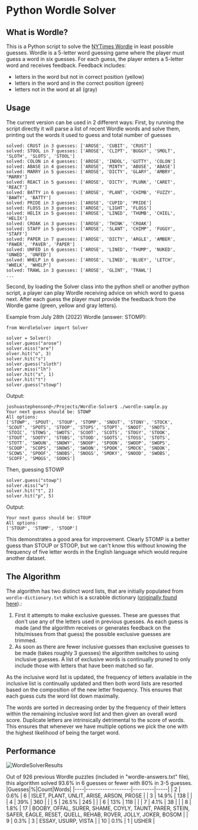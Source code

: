 # Python Wordle Solver

## What is Wordle?
This is a Python script to solve the [NYTimes Wordle](https://www.nytimes.com/games/wordle/index.html) in least possible guesses. Wordle is a 5-letter word guessing game where the player must guess a word in six guesses. For each guess, the player enters a 5-letter word and receives feedback. Feedback includes:
- letters in the word but not in correct position (yellow)
- letters in the word and in the correct position (green)
- letters not in the word at all (gray)

## Usage
The current version can be used in 2 different ways:
First, by running the script directly it will parse a list of recent Wordle words and solve them, printing out the words it used to guess and total number of guesses

```
solved: CRUST in 3 guesses: ['AROSE', 'CUBIT', 'CRUST']
solved: STOOL in 7 guesses: ['AROSE', 'CLIPT', 'BUGGY', 'SMOLT', 'SLOTH', 'SLOTS', 'STOOL']
solved: COLON in 4 guesses: ['AROSE', 'INDOL', 'GUTTY', 'COLON']
solved: ABASE in 4 guesses: ['AROSE', 'MINTY', 'ABUSE', 'ABASE']
solved: MARRY in 5 guesses: ['AROSE', 'DICTY', 'GLARY', 'AMBRY', 'MARRY']
solved: REACT in 5 guesses: ['AROSE', 'DICTY', 'PLUNK', 'CARET', 'REACT']
solved: BATTY in 6 guesses: ['AROSE', 'PLANT', 'CHIMB', 'FUZZY', 'BAWTY', 'BATTY']
solved: PRIDE in 3 guesses: ['AROSE', 'CUPID', 'PRIDE']
solved: FLOSS in 3 guesses: ['AROSE', 'LIGHT', 'FLOSS']
solved: HELIX in 5 guesses: ['AROSE', 'LINED', 'THUMB', 'CHIEL', 'HELIX']
solved: CROAK in 3 guesses: ['AROSE', 'THINK', 'CROAK']
solved: STAFF in 5 guesses: ['AROSE', 'SLANT', 'CHIMP', 'FUGGY', 'STAFF']
solved: PAPER in 7 guesses: ['AROSE', 'DICTY', 'ARGLE', 'AMBER', 'PAWER', 'PAVER', 'PAPER']
solved: UNFED in 6 guesses: ['AROSE', 'LINED', 'THUMP', 'NUKED', 'UNWED', 'UNFED']
solved: WHELP in 6 guesses: ['AROSE', 'LINED', 'BLUEY', 'LETCH', 'WHELK', 'WHELP']
solved: TRAWL in 3 guesses: ['AROSE', 'GLINT', 'TRAWL']
...
```

Second, by loading the Solver class into the python shell or another python script, a player can play Wordle receiving advice on which word to guess next. After each guess the player must provide the feedback from the Wordle game (green, yellow and gray letters).

Example from July 28th (2022) Wordle (answer: STOMP):
```
from WordleSolver import Solver
  
solver = Solver()
solver.guess("arose")
solver.miss("are")
olver.hit("o", 3)
solver.hit("s")
solver.guess("sloth")
solver.miss("lh")
solver.hit("s", 1)
solver.hit("t")
solver.guess("stowp")
```

Output:
```
joshuastephenson@~/Projects/Wordle-Solver$ ./wordle-sample.py 
Your next guess should be: STOWP
All options:
['STOWP', 'SPOUT', 'STOUP', 'STOMP', 'SNOUT', 'STONY', 'STOCK', 'SCOUT', 'SPOTS', 'STOOP', 'STOPS', 'STOPT', 'SNOOT', 'SNOTS', 'STOIC', 'STOWS', 'SWOTS', 'SCOOT', 'SCOTS', 'STOGY', 'STOOK', 'STOUT', 'SOOTY', 'STOBS', 'STOOD', 'SOOTS', 'STOSS', 'STOTS', 'STOTT', 'SWOUN', 'SNOWY', 'SNOOP', 'SPOON', 'SWOOP', 'SWOPS', 'SCOOP', 'SCOPS', 'SNOWS', 'SWOON', 'SPOOK', 'SMOCK', 'SNOOK', 'SCOWS', 'SPOOF', 'SNOBS', 'SNOGS', 'SMOKY', 'SNOOD', 'SWOBS', 'SCOFF', 'SMOGS', 'SOOKS']
```

Then, guessing STOWP
```
solver.guess("stowp")
solver.miss("w")
solver.hit("t", 2)
solver.hit("p", 5)
```

Output:
```
Your next guess should be: STOUP
All options:
['STOUP', 'STOMP', 'STOOP']
```

This demonstrates a good area for improvement. Clearly STOMP is a better guess than STOUP or STOOP, but we can't know this without knowing the frequency of five letter words in the English language which would require another dataset.

## The Algorithm
The algorithm has two distinct word lists, that are initially populated from `wordle-dictionary.txt` which is a scrabble dictionary ([originally found here](https://github.com/redbo/scrabble/blob/master/dictionary.txt)).:
1. First it attempts to make exclusive guesses. These are guesses that don't use any of the letters used in previous guesses. As each guess is made (and the algorithm receives or generates feedback on the hits/misses from that guess) the possible exclusive guesses are trimmed.
2. As soon as there are fewer inclusive guesses than exclusive guesses to be made (takes roughly 3 guesses) the algorithm switches to using inclusive guesses. A list of exclusive words is continually pruned to only include those with letters that have been matched so far.

As the inclusive word list is updated, the frequency of letters available in the inclusive list is continually updated and then both word lists are resorted based on the composition of the new letter frequency. This ensures that each guess cuts the word list down maximally.

The words are sorted in decreasing order by the frequency of their letters within the remaining inclusive word list and then given an overall word score. Duplicate letters are intrinsically detrimental to the score of words. This ensures that whenever we have multiple options we pick the one with the highest likelihood of being the target word.

## Performance
![WordleSolverResults](https://user-images.githubusercontent.com/11002/181620483-e959c8c4-8916-4e9e-bbe5-46bfe5462a85.png)

Out of 926 previous Wordle puzzles (included in "wordle-answers.txt" file), this algorithm solved 93.6% in 6 guesses or fewer with 80% in 3-5 guesses.
|Guesses|%|Count|Words|
|----|-------------------|---------|-----|
| 2  | 0.6%  | 6   | ISLET, PLANT, UNLIT, ARISE, ARSON, PROSE |
| 3  | 14.9% | 138 | |
| 4  | 39%   | 360 | |
| 5  | 26.5% | 245 | |
| 6  | 13%   | 118 | |
| 7  | 4.1%  | 38  | |
| 8  | 1.8%  | 17  | BOOBY, OFFAL, SURER, SHAME, COYLY, TAUNT, PARER, STEIN, SAFER, EAGLE, RESET, QUELL, REHAB, ROVER, JOLLY, JOKER, BOSOM |
| 9  | 0.3%  | 3   | ESSAY, USURP, VISTA |
| 10 | 0.1%  | 1   | USHER |
